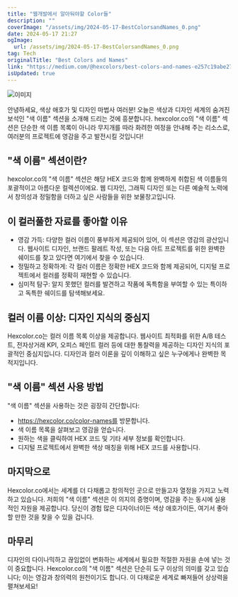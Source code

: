 ```yaml
---
title: "웹개발에서 알아둬야할 Color들"
description: ""
coverImage: "/assets/img/2024-05-17-BestColorsandNames_0.png"
date: 2024-05-17 21:27
ogImage:
  url: /assets/img/2024-05-17-BestColorsandNames_0.png
tag: Tech
originalTitle: "Best Colors and Names"
link: "https://medium.com/@hexcolors/best-colors-and-names-e257c19abe27"
isUpdated: true
---
```


![이미지](/assets/img/2024-05-17-BestColorsandNames_0.png)

안녕하세요, 색상 애호가 및 디자인 마법사 여러분! 오늘은 색상과 디자인 세계의 숨겨진 보석인 "색 이름" 섹션을 소개해 드리는 것에 흥분합니다. hexcolor.co의 "색 이름" 섹션은 단순한 색 이름 목록이 아니라 무지개를 따라 화려한 여정을 안내해 주는 리소스로, 여러분의 프로젝트에 영감을 주고 발전시킬 것입니다!

## "색 이름" 섹션이란?

hexcolor.co의 "색 이름" 섹션은 해당 HEX 코드와 함께 완벽하게 취합된 색 이름들의 포괄적이고 아름다운 컬렉션이에요. 웹 디자인, 그래픽 디자인 또는 다른 예술적 노력에서 창의성과 정밀함을 더하고 싶은 사람들을 위한 보물창고입니다.

<!-- seedividend - 사각형 -->

<ins class="adsbygoogle"
     style="display:block"
     data-ad-client="ca-pub-4877378276818686"
     data-ad-slot="1898504329"
     data-ad-format="auto"
     data-full-width-responsive="true"></ins>

<script>
     (adsbygoogle = window.adsbygoogle || []).push({});
</script>

## 이 컬러풀한 자료를 좋아할 이유

- 영감 가득: 다양한 컬러 이름이 풍부하게 제공되어 있어, 이 섹션은 영감의 광산입니다. 웹사이트 디자인, 브랜드 팔레트 작성, 또는 다음 아트 프로젝트를 위한 완벽한 쉐이드를 찾고 있다면 여기에서 찾을 수 있습니다.
- 정밀하고 정확하게: 각 컬러 이름은 정확한 HEX 코드와 함께 제공되어, 디지털 프로젝트에서 컬러를 정확히 재현할 수 있습니다.
- 심미적 탐구: 알지 못했던 컬러를 발견하고 작품에 독특함을 부여할 수 있는 특이하고 독특한 쉐이드를 탐색해보세요.

## 컬러 이름 이상: 디자인 지식의 중심지

Hexcolor.co는 컬러 이름 목록 이상을 제공합니다. 웹사이트 최적화를 위한 A/B 테스트, 전자상거래 KPI, 오피스 페인트 컬러 등에 대한 통찰력을 제공하는 디자인 지식의 포괄적인 중심지입니다. 디자인과 컬러 이론을 깊이 이해하고 싶은 누구에게나 완벽한 목적지입니다.

<!-- seedividend - 사각형 -->

<ins class="adsbygoogle"
     style="display:block"
     data-ad-client="ca-pub-4877378276818686"
     data-ad-slot="1898504329"
     data-ad-format="auto"
     data-full-width-responsive="true"></ins>

<script>
     (adsbygoogle = window.adsbygoogle || []).push({});
</script>

## "색 이름" 섹션 사용 방법

"색 이름" 섹션을 사용하는 것은 굉장히 간단합니다:

- https://hexcolor.co/color-names를 방문합니다.
- 색 이름 목록을 살펴보고 영감을 얻습니다.
- 원하는 색을 클릭하여 HEX 코드 및 기타 세부 정보를 확인합니다.
- 디지털 프로젝트에서 완벽한 색상 매칭을 위해 HEX 코드를 사용합니다.

## 마지막으로

<!-- seedividend - 사각형 -->

<ins class="adsbygoogle"
     style="display:block"
     data-ad-client="ca-pub-4877378276818686"
     data-ad-slot="1898504329"
     data-ad-format="auto"
     data-full-width-responsive="true"></ins>

<script>
     (adsbygoogle = window.adsbygoogle || []).push({});
</script>

Hexcolor.co에서는 세계를 더 다채롭고 창의적인 곳으로 만들고자 열정을 가지고 노력하고 있습니다. 저희의 "색 이름" 섹션은 이 의지의 증명이며, 영감을 주는 동시에 실용적인 자원을 제공합니다. 당신이 경험 많은 디자이너이든 색상 애호가이든, 여기서 좋아할 만한 것을 찾을 수 있을 겁니다.

## 마무리

디자인의 다이나믹하고 끊임없이 변화하는 세계에서 필요한 적절한 자원을 손에 넣는 것이 중요합니다. Hexcolor.co의 "색 이름" 섹션은 단순히 도구 이상의 의미를 갖고 있습니다; 이는 영감과 창의력의 원천이기도 합니다. 이 다채로운 세계로 빠져들어 상상력을 펼쳐보세요!
